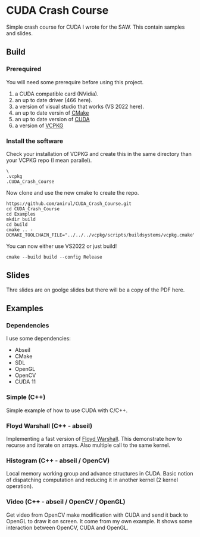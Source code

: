# CUDA Crash Course

Simple crash course for CUDA I wrote for the SAW. This contain samples and slides.

## Build

### Prerequired

You will need some prerequire before using this project.
1. a CUDA compatible card (NVidia).
2. an up to date driver (466 here).
3. a version of visual studio that works (VS 2022 here).
4. an up to date versin of [CMake](https://cmake.org/download/)
5. an up to date version of [CUDA](https://developer.nvidia.com/cuda-downloads)
6. a version of [VCPKG](https://vcpkg.io/)

### Install the software

Check your installation of VCPKG and create this in the same directory than your VCPKG repo (I mean parallel).

```
\
.vcpkg
.CUDA_Crash_Course
```

Now clone and use the new cmake to create the repo.

```pwrsh
https://github.com/anirul/CUDA_Crash_Course.git
cd CUDA_Crash_Course
cd Examples
mkdir build
cd build
cmake .. -DCMAKE_TOOLCHAIN_FILE="../../../vcpkg/scripts/buildsystems/vcpkg.cmake"
```

You can now either use VS2022 or just build!

```pwrsh
cmake --build build --config Release
```

## Slides

Thre slides are on goolge slides but there will be a copy of the PDF here.

## Examples

### Dependencies

I use some dependencies:
- Abseil
- CMake
- SDL
- OpenGL
- OpenCV
- CUDA 11

### Simple (C++)

Simple example of how to use CUDA with C/C++.

### Floyd Warshall (C++ - abseil)

Implementing a fast version of [Floyd Warshall](http://en.wikipedia.org/wiki/Floyd%E2%80%93Warshall_algorithm). This demonstrate how to recurse and iterate on arrays. Also multiple call to the same kernel.

### Histogram (C++ - abseil / OpenCV)

Local memory working group and advance structures in CUDA. Basic notion of dispatching computation and reducing it in another kernel (2 kernel operation).

### Video (C++ - abseil / OpenCV / OpenGL)

Get video from OpenCV make modification with CUDA and send it back to OpenGL to draw it on screen. It come from my own example. It shows some interaction between OpenCV, CUDA and OpenGL.
